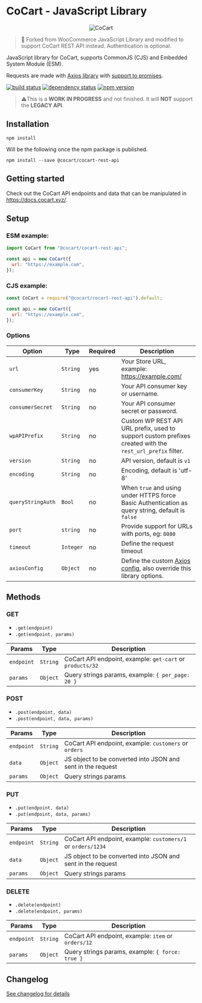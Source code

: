 # CoCart - JavaScript Library

<p align="center"><img src="https://raw.githubusercontent.com/co-cart/co-cart/master/.github/Logo-1024x534.png.webp" alt="CoCart" /></p>

> 🍴 Forked from WooCommerce JavaScript Library and modified to support CoCart REST API instead. Authentication is optional.

JavaScript library for CoCart, supports CommonJS (CJS) and Embedded System Module (ESM).

Requests are made with [Axios library](https://github.com/axios/axios) with [support to promises](https://github.com/axios/axios#promises).

[![build status](https://secure.travis-ci.org/cocart/cocart-js-lib.svg)](http://travis-ci.org/cocart/cocart-js-lib)
[![dependency status](https://david-dm.org/cocart/cocart-js-lib.svg)](https://david-dm.org/cocart/cocart-js-lib)
[![npm version](https://img.shields.io/npm/v/@cocart/cocart-rest-api.svg)](https://www.npmjs.com/package/@cocart/cocart-rest-api)

> ⚠️This is a **WORK IN PROGRESS** and not finished. It will **NOT** support the **LEGACY API**.

## Installation

```
npm install
```

Will be the following once the npm package is published.
```
npm install --save @cocart/cocart-rest-api
```

## Getting started

Check out the CoCart API endpoints and data that can be manipulated in <https://docs.cocart.xyz/>.

## Setup

### ESM example:

```js
import CoCart from "@cocart/cocart-rest-api";

const api = new CoCart({
  url: "https://example.com",
});
```

### CJS example:

```js
const CoCart = require("@cocart/cocart-rest-api").default;

const api = new CoCart({
  url: "https://example.com",
});
```

### Options

| Option            | Type      | Required | Description                                                                                                          |
|-------------------|-----------|----------|----------------------------------------------------------------------------------------------------------------------|
| `url`             | `String`  | yes      | Your Store URL, example: https://example.com/                                                                        |
| `consumerKey`     | `String`  | no       | Your API consumer key or username.                                                                                   |
| `consumerSecret`  | `String`  | no       | Your API consumer secret or password.                                                                                |
| `wpAPIPrefix`     | `String`  | no       | Custom WP REST API URL prefix, used to support custom prefixes created with the `rest_url_prefix` filter.            |
| `version`         | `String`  | no       | API version, default is `v1`                                                                                         |
| `encoding`        | `String`  | no       | Encoding, default is 'utf-8'                                                                                         |
| `queryStringAuth` | `Bool`    | no       | When `true` and using under HTTPS force Basic Authentication as query string, default is `false`                     |
| `port`            | `string`  | no       | Provide support for URLs with ports, eg: `8080`                                                                      |
| `timeout`         | `Integer` | no       | Define the request timeout                                                                                           |
| `axiosConfig`     | `Object`  | no       | Define the custom [Axios config](https://github.com/axios/axios#request-config), also override this library options. |

## Methods

### GET

- `.get(endpoint)`
- `.get(endpoint, params)`

| Params     | Type     | Description                                                   |
|------------|----------|---------------------------------------------------------------|
| `endpoint` | `String` | CoCart API endpoint, example: `get-cart` or `products/32`     |
| `params`   | `Object` | Query strings params, example: `{ per_page: 20 }`             |

### POST

- `.post(endpoint, data)`
- `.post(endpoint, data, params)`

| Params     | Type     | Description                                                 |
|------------|----------|-------------------------------------------------------------|
| `endpoint` | `String` | CoCart API endpoint, example: `customers` or `orders`       |
| `data`     | `Object` | JS object to be converted into JSON and sent in the request |
| `params`   | `Object` | Query strings params                                        |

### PUT

- `.put(endpoint, data)`
- `.put(endpoint, data, params)`

| Params     | Type     | Description                                                       |
|------------|----------|-------------------------------------------------------------------|
| `endpoint` | `String` | CoCart API endpoint, example: `customers/1` or `orders/1234`      |
| `data`     | `Object` | JS object to be converted into JSON and sent in the request       |
| `params`   | `Object` | Query strings params                                              |

### DELETE

- `.delete(endpoint)`
- `.delete(endpoint, params)`

| Params     | Type     | Description                                                     |
|------------|----------|-----------------------------------------------------------------|
| `endpoint` | `String` | CoCart API endpoint, example: `item` or `orders/12`             |
| `params`   | `Object` | Query strings params, example: `{ force: true }`                |

## Changelog

[See changelog for details](https://github.com/co-cart/cocart-js-lib/blob/master/CHANGELOG.md)
